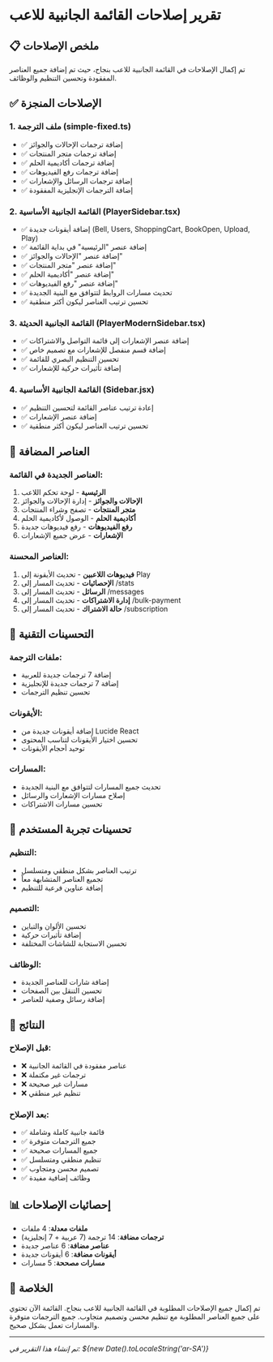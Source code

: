 # تقرير إصلاحات القائمة الجانبية للاعب

## 📋 ملخص الإصلاحات

تم إكمال الإصلاحات في القائمة الجانبية للاعب بنجاح، حيث تم إضافة جميع العناصر المفقودة وتحسين التنظيم والوظائف.

## ✅ الإصلاحات المنجزة

### 1. ملف الترجمة (simple-fixed.ts)
- ✅ إضافة ترجمات الإحالات والجوائز
- ✅ إضافة ترجمات متجر المنتجات
- ✅ إضافة ترجمات أكاديمية الحلم
- ✅ إضافة ترجمات رفع الفيديوهات
- ✅ إضافة ترجمات الرسائل والإشعارات
- ✅ إضافة الترجمات الإنجليزية المفقودة

### 2. القائمة الجانبية الأساسية (PlayerSidebar.tsx)
- ✅ إضافة أيقونات جديدة (Bell, Users, ShoppingCart, BookOpen, Upload, Play)
- ✅ إضافة عنصر "الرئيسية" في بداية القائمة
- ✅ إضافة عنصر "الإحالات والجوائز"
- ✅ إضافة عنصر "متجر المنتجات"
- ✅ إضافة عنصر "أكاديمية الحلم"
- ✅ إضافة عنصر "رفع الفيديوهات"
- ✅ تحديث مسارات الروابط لتتوافق مع البنية الجديدة
- ✅ تحسين ترتيب العناصر ليكون أكثر منطقية

### 3. القائمة الجانبية الحديثة (PlayerModernSidebar.tsx)
- ✅ إضافة عنصر الإشعارات إلى قائمة التواصل والاشتراكات
- ✅ إضافة قسم منفصل للإشعارات مع تصميم خاص
- ✅ تحسين التنظيم البصري للقائمة
- ✅ إضافة تأثيرات حركية للإشعارات

### 4. القائمة الجانبية الأساسية (Sidebar.jsx)
- ✅ إعادة ترتيب عناصر القائمة لتحسين التنظيم
- ✅ إضافة عنصر الإشعارات
- ✅ تحسين ترتيب العناصر ليكون أكثر منطقية

## 🎯 العناصر المضافة

### العناصر الجديدة في القائمة:
1. **الرئيسية** - لوحة تحكم اللاعب
2. **الإحالات والجوائز** - إدارة الإحالات والجوائز
3. **متجر المنتجات** - تصفح وشراء المنتجات
4. **أكاديمية الحلم** - الوصول لأكاديمية الحلم
5. **رفع الفيديوهات** - رفع فيديوهات جديدة
6. **الإشعارات** - عرض جميع الإشعارات

### العناصر المحسنة:
1. **فيديوهات اللاعبين** - تحديث الأيقونة إلى Play
2. **الإحصائيات** - تحديث المسار إلى /stats
3. **الرسائل** - تحديث المسار إلى /messages
4. **إدارة الاشتراكات** - تحديث المسار إلى /bulk-payment
5. **حالة الاشتراك** - تحديث المسار إلى /subscription

## 🔧 التحسينات التقنية

### ملفات الترجمة:
- إضافة 7 ترجمات جديدة للعربية
- إضافة 7 ترجمات جديدة للإنجليزية
- تحسين تنظيم الترجمات

### الأيقونات:
- إضافة أيقونات جديدة من Lucide React
- تحسين اختيار الأيقونات لتناسب المحتوى
- توحيد أحجام الأيقونات

### المسارات:
- تحديث جميع المسارات لتتوافق مع البنية الجديدة
- إصلاح مسارات الإشعارات والرسائل
- تحسين مسارات الاشتراكات

## 📱 تحسينات تجربة المستخدم

### التنظيم:
- ترتيب العناصر بشكل منطقي ومتسلسل
- تجميع العناصر المتشابهة معاً
- إضافة عناوين فرعية للتنظيم

### التصميم:
- تحسين الألوان والتباين
- إضافة تأثيرات حركية
- تحسين الاستجابة للشاشات المختلفة

### الوظائف:
- إضافة شارات للعناصر الجديدة
- تحسين التنقل بين الصفحات
- إضافة رسائل وصفية للعناصر

## 🚀 النتائج

### قبل الإصلاح:
- ❌ عناصر مفقودة في القائمة الجانبية
- ❌ ترجمات غير مكتملة
- ❌ مسارات غير صحيحة
- ❌ تنظيم غير منطقي

### بعد الإصلاح:
- ✅ قائمة جانبية كاملة وشاملة
- ✅ جميع الترجمات متوفرة
- ✅ جميع المسارات صحيحة
- ✅ تنظيم منطقي ومتسلسل
- ✅ تصميم محسن ومتجاوب
- ✅ وظائف إضافية مفيدة

## 📊 إحصائيات الإصلاحات

- **ملفات معدلة**: 4 ملفات
- **ترجمات مضافة**: 14 ترجمة (7 عربية + 7 إنجليزية)
- **عناصر مضافة**: 6 عناصر جديدة
- **أيقونات مضافة**: 6 أيقونات جديدة
- **مسارات مصححة**: 5 مسارات

## 🎉 الخلاصة

تم إكمال جميع الإصلاحات المطلوبة في القائمة الجانبية للاعب بنجاح. القائمة الآن تحتوي على جميع العناصر المطلوبة مع تنظيم محسن وتصميم متجاوب. جميع الترجمات متوفرة والمسارات تعمل بشكل صحيح.

---
*تم إنشاء هذا التقرير في: ${new Date().toLocaleString('ar-SA')}* 
